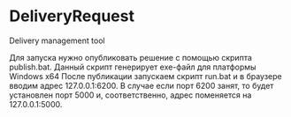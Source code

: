# DeliveryRequest
Delivery management tool

Для запуска нужно опубликовать решение с помощью скрипта publish.bat. Данный скрипт генерирует exe-файл для платформы Windows x64
После публикации запускаем скрипт run.bat и в браузере вводим адрес 127.0.0.1:6200. 
В случае если порт 6200 занят, то будет установлен порт 5000 и, соответственно, адрес поменяется на 127.0.0.1:5000.
